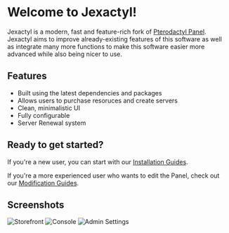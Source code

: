 # Welcome to Jexactyl!

Jexactyl is a modern, fast and feature-rich fork of [Pterodactyl Panel](https://github.com/pterodactyl/panel).
Jexactyl aims to improve already-existing features of this software as well as integrate many more functions
to make this software easier more advanced while also being nicer to use.

## Features
- Built using the latest dependencies and packages
- Allows users to purchase resoruces and create servers
- Clean, minimalistic UI
- Fully configurable
- Server Renewal system

## Ready to get started?
If you're a new user, you can start with our [Installation Guides](https://docs.jexactyl.com/#/latest/panel/install/dependencies).

If you're a more experienced user who wants to edit the Panel, check out our [Modification Guides](https://docs.jexactyl.com/#/latest/build/install).

## Screenshots
![Storefront](public/images/store.png)
![Console](public/images/console.png)
![Admin Settings](public/images/admin.png)
